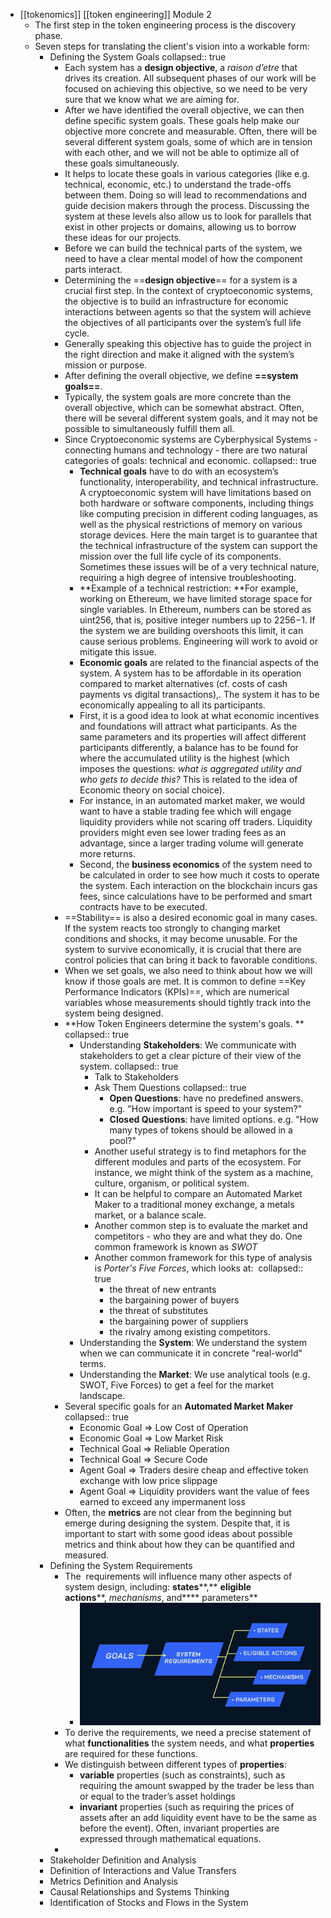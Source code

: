 - [[tokenomics]] [[token engineering]] Module 2
	- The first step in the token engineering process is the discovery phase.
	- Seven steps for translating the client's vision into a workable form:
		- Defining the System Goals
		  collapsed:: true
			- Each system has a **design objective**, a *raison d’etre* that drives its creation. All subsequent phases of our work will be focused on achieving this objective, so we need to be very sure that we know what we are aiming for.
			- After we have identified the overall objective, we can then define specific system goals. These goals help make our objective more concrete and measurable. Often, there will be several different system goals, some of which are in tension with each other, and we will not be able to optimize all of these goals simultaneously.
			- It helps to locate these goals in various categories (like e.g. technical, economic, etc.) to understand the trade-offs between them. Doing so will lead to recommendations and guide decision makers through the process. Discussing the system at these levels also allow us to look for parallels that exist in other projects or domains, allowing us to borrow these ideas for our projects.
			- Before we can build the technical parts of the system, we need to have a clear mental model of how the component parts interact.
			- Determining the ==**design objective**== for a system is a crucial first step. In the context of cryptoeconomic systems, the objective is to build an infrastructure for economic interactions between agents so that the system will achieve the objectives of all participants over the system’s full life cycle.
			- Generally speaking this objective has to guide the project in the right direction and make it aligned with the system’s mission or purpose.
			- After defining the overall objective, we define **==system goals==**.
			- Typically, the system goals are more concrete than the overall objective, which can be somewhat abstract. Often, there will be several different system goals, and it may not be possible to simultaneously fulfill them all.
			- Since Cryptoeconomic systems are Cyberphysical Systems - connecting humans and technology - there are two natural categories of goals: technical and economic.
			  collapsed:: true
				- **Technical goals** have to do with an ecosystem’s functionality, interoperability, and technical infrastructure. A cryptoeconomic system will have limitations based on both hardware or software components, including things like computing precision in different coding languages, as well as the physical restrictions of memory on various storage devices. Here the main target is to guarantee that the technical infrastructure of the system can support the mission over the full life cycle of its components. Sometimes these issues will be of a very technical nature, requiring a high degree of intensive troubleshooting.
				- **Example of a technical restriction: **For example, working on Ethereum, we have limited storage space for single variables. In Ethereum, numbers can be stored as uint256, that is, positive integer numbers up to 2256−1. If the system we are building overshoots this limit, it can cause serious problems. Engineering will work to avoid or mitigate this issue.
				- **Economic goals** are related to the financial aspects of the system. A system has to be affordable in its operation compared to market alternatives (cf. costs of cash payments vs digital transactions),. The system it has to be economically appealing to all its participants.
				- First, it is a good idea to look at what economic incentives and foundations will attract what participants. As the same parameters and its properties will affect different participants differently, a balance has to be found for where the accumulated utility is the highest (which imposes the questions: *what is aggregated utility and who gets to decide this?* This is related to the idea of Economic theory on social choice).
				- For instance, in an automated market maker, we would want to have a stable trading fee which will engage liquidity providers while not scaring off traders. Liquidity providers might even see lower trading fees as an advantage, since a larger trading volume will generate more returns.
				- Second, the **business economics** of the system need to be calculated in order to see how much it costs to operate the system. Each interaction on the blockchain incurs gas fees, since calculations have to be performed and smart contracts have to be executed.
			- ==Stability== is also a desired economic goal in many cases. If the system reacts too strongly to changing market conditions and shocks, it may become unusable. For the system to survive economically, it is crucial that there are control policies that can bring it back to favorable conditions.
			- When we set goals, we also need to think about how we will know if those goals are met. It is common to define ==Key Performance Indicators (KPIs)==, which are numerical variables whose measurements should tightly track into the system being designed.
			- **How Token Engineers determine the system's goals. **
			  collapsed:: true
				- Understanding **Stakeholders**: We communicate with stakeholders to get a clear picture of their view of the system.
				  collapsed:: true
					- Talk to Stakeholders
					- Ask Them Questions
					  collapsed:: true
						- **Open Questions**: have no predefined answers. e.g. "How important is speed to your system?"
						- **Closed Questions**: have limited options. e.g. "How many types of tokens should be allowed in a pool?"
					- Another useful strategy is to find metaphors for the different modules and parts of the ecosystem. For instance, we might think of the system as a machine, culture, organism, or political system.
					- It can be helpful to compare an Automated Market Maker to a traditional money exchange, a metals market, or a balance scale.
					- Another common step is to evaluate the market and competitors - who they are and what they do. One common framework is known as *SWOT*
					- Another common framework for this type of analysis is *Porter's Five Forces*, which looks at: 
					  collapsed:: true
						- the threat of new entrants
						- the bargaining power of buyers
						- the threat of substitutes
						- the bargaining power of suppliers
						- the rivalry among existing competitors.
				- Understanding the **System**: We understand the system when we can communicate it in concrete "real-world" terms.
				- Understanding the **Market**: We use analytical tools (e.g. SWOT, Five Forces) to get a feel for the market landscape.
			- Several specific goals for an **Automated Market Maker**
			  collapsed:: true
				- Economic Goal => Low Cost of Operation
				- Economic Goal => Low Market Risk
				- Technical Goal => Reliable Operation
				- Technical Goal => Secure Code
				- Agent Goal => Traders desire cheap and effective token exchange with low price slippage
				- Agent Goal => Liquidity providers want the value of fees earned to exceed any impermanent loss
			- Often, the **metrics** are not clear from the beginning but emerge during designing the system. Despite that, it is important to start with some good ideas about possible metrics and think about how they can be quantified and measured.
		- Defining the System Requirements
			- The  requirements will influence many other aspects of system design, including: **states****,** **eligible actions****, *mechanisms*, and**** parameters**
				- ![image.png](../assets/image_1669014364547_0.png)
			- To derive the requirements, we need a precise statement of what **functionalities** the system needs, and what **properties** are required for these functions.
			- We distinguish between different types of **properties**:
				- **variable** properties (such as constraints), such as requiring  the amount swapped by the trader be less than or equal to the trader’s asset holdings
				- **invariant** properties (such as requiring the prices of assets after an add liquidity event have to be the same as before the event). Often, invariant properties are expressed through mathematical equations.
			-
		- Stakeholder Definition and Analysis
		- Definition of Interactions and Value Transfers
		- Metrics Definition and Analysis
		- Causal Relationships and Systems Thinking
		- Identification of Stocks and Flows in the System